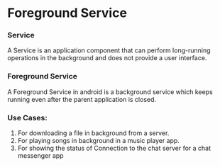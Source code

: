 # Foreground Service


### Service
A Service is an application component that can perform long-running operations in the background and does not provide a user interface.


### Foreground Service
A Foreground Service in android is a background service which keeps running even after the parent application is closed.

### Use Cases:

1. For downloading a file in background from a server.
2. For playing songs in background in a music player app.
3. For showing the status of Connection to the chat server for a chat messenger app
